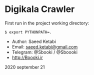 # Digikala Crawler

First run in the project working directory:

    $ export PYTHONPATH=.



   


* Author: Saeed Ketabi
* Email: saeed.ketabi@gmail.com
* Telegram: @Sbooki / @Sboooki
* http://Boooki.ir

2020 september 21